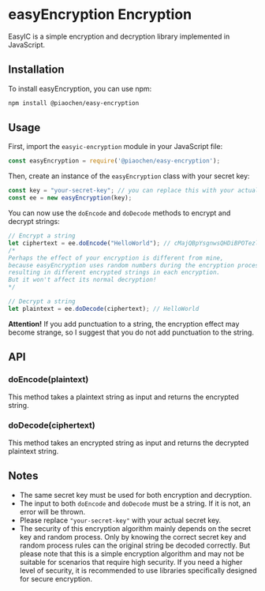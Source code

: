 # easyEncryption Encryption

EasyIC is a simple encryption and decryption library implemented in JavaScript.

## Installation

To install easyEncryption, you can use npm:

```bash
npm install @piaochen/easy-encryption
```

## Usage

First, import the `easyic-encryption` module in your JavaScript file:

```js
const easyEncryption = require('@piaochen/easy-encryption');
```

Then, create an instance of the `easyEncryption` class with your secret key:

```js
const key = "your-secret-key"; // you can replace this with your actual secret key
const ee = new easyEncryption(key);
```

You can now use the `doEncode` and `doDecode` methods to encrypt and decrypt strings:

```js
// Encrypt a string
let ciphertext = ee.doEncode("HelloWorld"); // cMajQBpYsgnwsQHDiBPOTezlERPsQvsulGINyvJoQWFKCtYLvCojxbFpYrYdSHqXjLDE
/*
Perhaps the effect of your encryption is different from mine, 
because easyEncryption uses random numbers during the encryption process, 
resulting in different encrypted strings in each encryption. 
But it won't affect its normal decryption!
*/

// Decrypt a string
let plaintext = ee.doDecode(ciphertext); // HelloWorld
```

**Attention!** If you add punctuation to a string, the encryption effect may become strange, so I suggest that you do not add punctuation to the string.

## API

### doEncode(plaintext)

This method takes a plaintext string as input and returns the encrypted string.

### doDecode(ciphertext)

This method takes an encrypted string as input and returns the decrypted plaintext string.

## Notes

- The same secret key must be used for both encryption and decryption.
- The input to both `doEncode` and `doDecode` must be a string. If it is not, an error will be thrown.
- Please replace `"your-secret-key"` with your actual secret key. 
- The security of this encryption algorithm mainly depends on the secret key and random process. Only by knowing the correct secret key and random process rules can the original string be decoded correctly. But please note that this is a simple encryption algorithm and may not be suitable for scenarios that require high security. If you need a higher level of security, it is recommended to use libraries specifically designed for secure encryption.
